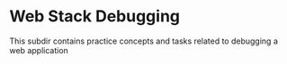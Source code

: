 # Web Stack Debugging

This subdir contains practice concepts and tasks related to debugging a web application
